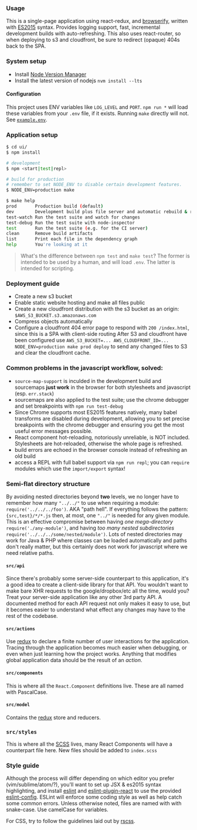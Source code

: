 ### Usage
This is a single-page application using react-redux, and [browserify][], written with [ES2015][] syntax. Provides logging support, fast, incremental development builds with auto-refreshing. This also uses react-router, so when deploying to s3 and cloudfront, be sure to redirect (opaque) 404s back to the SPA.

### System setup
- Install [Node Version Manager][]
- Install the latest version of nodejs `nvm install --lts`

#### Configuration
This project uses ENV variables like `LOG_LEVEL` and `PORT`.
`npm run *` will load these variables from your `.env` file, if it exists.
Running `make` directly will not.
See [`example.env`](example.env).


### Application setup

```sh
$ cd ui/
$ npm install

# development
$ npm <start|test|repl>

# build for production
# remember to set NODE_ENV to disable certain development features.
$ NODE_ENV=production make

$ make help
prod       Production build (default)
dev        Development build plus file server and automatic rebuild & refresh
test-watch Run the test suite and watch for changes
test-debug Run the test suite with node-inspector
test       Run the test suite (e.g. for the CI server)
clean      Remove build artifacts
list       Print each file in the dependency graph
help       You're looking at it
```

> What's the difference between `npm test` and `make test`?
> The former is intended to be used by a human, and will load `.env`.
> The latter is intended for scripting.

### Deployment guide
- Create a new s3 bucket
- Enable static website hosting and make all files public
- Create a new cloudfront distribution with the s3 bucket as an origin: `$AWS_S3_BUCKET.s3.amazonaws.com`
- Compress objects automatically
- Configure a cloudfront 404 error page to respond with `200 /index.html`, since this is a SPA with client-side routing
After S3 and cloudfront have been configured use `AWS_S3_BUCKET=... AWS_CLOUDFRONT_ID=... NODE_ENV=production make prod deploy` to send any changed files to S3 and clear the cloudfront cache.

### Common problems in the javascript workflow, solved:
- `source-map-support` is inculded in the development build and sourcemaps **just work** in the browser for both stylesheets and javascript (esp. `err.stack`)
- sourcemaps are also applied to the test suite; use the chrome debugger and set breakpoints with `npm run test-debug`
- Since Chrome supports most ES2015 features natively, many babel transforms are disabled during development, allowing you to set precise breakpoints with the chrome debugger and ensuring you get the most useful error messages possible.
- React component hot-reloading, notoriously unreliable, is NOT included. Stylesheets are hot-reloaded, otherwise the whole page is refreshed.
- build errors are echoed in the browser console instead of refreshing an old build
- access a REPL with full babel support via `npm run repl`; you can `require` modules which use the `import/export` syntax!

### Semi-flat directory structure
By avoiding nested directories beyond **two** levels, we no longer have to remember how many `"../../"` to use when requiring a module: `require('../../../foo')`. AKA "path hell". If everything follows the pattern: `{src,test}/*/*.js` then, at most, one `"../"` is needed for any given module. This is an effective compromise between having *one mega-directory* `require('./any-module')`, and having *too many nested subdirectories* `require('../../../some/nested/module')`. Lots of nested directories may work for Java & PHP where classes can be loaded automatically and paths don't really matter, but this certainly does not work for javascript where we need relative paths.

#### `src/api`
Since there's probably some server-side counterpart to this application, it's a good idea to create a client-side library for that API. You wouldn't want to make bare XHR requests to the google/dropbox/etc all the time, would you? Treat your server-side application like any other 3rd party API. A documented method for each API request not only makes it easy to use, but it becomes easier to understand what effect any changes may have to the rest of the codebase.

#### `src/actions`
Use [redux][] to declare a finite number of user interactions for the application. Tracing through the application becomes much easier when debugging, or even when just learning how the project works. Anything that modifies global application data should be the result of an *action*.

#### `src/components`
This is where all the `React.Component` definitions live. These are all named with PascalCase.

#### `src/model`
Contains the [redux][] store and reducers.

### `src/styles`
This is where all the [SCSS][] lives, many React Components will have a counterpart file here. New files should be added to `index.scss`

### Style guide
Although the process will differ depending on which editor you prefer (vim/sublime/atom/?), you'll want to set up JSX & es2015 syntax highlighting, and install [eslint][] and [eslint-plugin-react][] to use the provided [eslint-config][]. ESLint will enforce some coding style as well as help catch some common errors. Unless otherwise noted, files are named with with snake-case. Use camelCase for variables.

For CSS, try to follow the guidelines laid out by [rscss][].

[ES2015]: https://babeljs.io
[SCSS]: https://github.com/sass/node-sass
[browserify]: https://github.com/substack/node-browserify
[eslint-config]: .eslintrc.yml
[eslint-plugin-react]: https://github.com/yannickcr/eslint-plugin-react
[eslint]: http://eslint.org
[preact-comat]: https://github.com/developit/preact-compat
[redux]: https://github.com/reactjs/redux
[rscss]: http://rscss.io
[Node Version Manager]: https://github.com/creationix/nvm#installation
